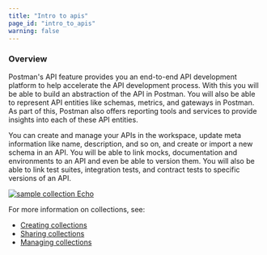 ```yaml
---
title: "Intro to apis"
page_id: "intro_to_apis"
warning: false
---
```



### Overview

Postman's API feature provides you an end-to-end API development platform to help accelerate the API development process. With this you will be able to build an abstraction of the API in Postman. You will also be able to represent API entities like schemas, metrics, and gateways in Postman. As part of this, Postman also offers reporting tools and services to provide insights into each of these API entities. 

You can create and manage your APIs in the workspace, update meta information like name, description, and so on, and create or import a new schema in an API. You will be able to link mocks, documentation and environments to an API and even be able to version them. You will also be able to link test suites, integration tests, and contract tests to specific versions of an API.





[![sample collection Echo](https://s3.amazonaws.com/postman-static-getpostman-com/postman-docs/WS-Collection_headers.png)](https://s3.amazonaws.com/postman-static-getpostman-com/postman-docs/WS-Collection_headers.png)



For more information on collections, see:

* [Creating collections](/docs/v6/postman/collections/creating_collections)
* [Sharing collections](/docs/v6/postman/collections/sharing_collections)
* [Managing collections](/docs/v6/postman/collections/managing_collections)

